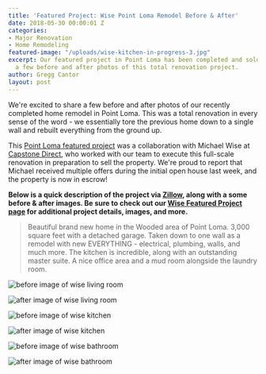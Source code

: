 ```yaml
---
title: 'Featured Project: Wise Point Loma Remodel Before & After'
date: 2018-05-30 00:00:01 Z
categories:
- Major Renovation
- Home Remodeling
featured-image: "/uploads/wise-kitchen-in-progress-3.jpg"
excerpt: Our featured project in Point Loma has been completed and sold! Check out
  a few before and after photos of this total renovation project.
author: Gregg Cantor
layout: post
---
```


We're excited to share a few before and after photos of our recently completed home remodel in Point Loma. This was a total renovation in every sense of the word - we essentially tore the previous home down to a single wall and rebuilt everything from the ground up.

This [Point Loma featured project](/featured-projects/wise-point-loma-home-remodel/) was a collaboration with Michael Wise at [Capstone Direct](https://capstonedirect.com/about/meet-your-team/), who worked with our team to execute this full-scale renovation in preparation to sell the property. We're proud to report that Michael received multiple offers during the initial open house last week, and the property is now in escrow!

**Below is a quick description of the project via [Zillow](https://www.zillow.com/homes/for_rent/17064855_zpid/2-_beds/2-_baths/0-632753_price/0-2500_mp/32.717677,-117.244825,32.714608,-117.248687_rect/17_zm/), along with a some before & after images. Be sure to check out our [Wise Featured Project page](/featured-projects/wise-point-loma-home-remodel/) for additional project details, images, and more.**

> Beautiful brand new home in the Wooded area of Point Loma. 3,000 square feet with a detached garage. Taken down to one wall as a remodel with new EVERYTHING - electrical, plumbing, walls, and much more. The kitchen is incredible, along with an outstanding master suite. A nice office area and a mud room alongside the laundry room.

![before image of wise living room](/uploads/wise-livingroom-before.png "Wise Project: Living Room - Before")

![after image of wise living room](/uploads/wise-livingroom-after.png "Wise Project: Living Room - After")

![before image of wise kitchen](/uploads/wise-kitchen-before.png "Wise Project: Kitchen - Before")

![after image of wise kitchen](/uploads/wise-kitchen-after.png "Wise Project: Kitchen - After")

![before image of wise bathroom](/uploads/wise-bathroom-before.png "Wise Project: Bathroom - Before")

![after image of wise bathroom](/uploads/wise-bathroom-after.png "Wise Project: Bathroom - After")
